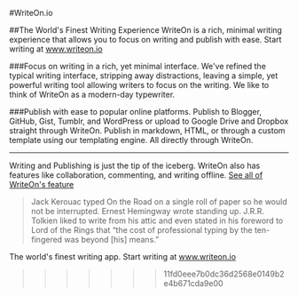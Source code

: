 #WriteOn.io

##The World's Finest Writing Experience
WriteOn is a rich, minimal writing experience that allows you to focus on writing and publish with ease. Start writing at www.writeon.io

###Focus on writing in a rich, yet minimal interface.
We've refined the typical writing interface, stripping away distractions, leaving a simple, yet powerful writing tool allowing writers to focus on the writing. We like to think of WriteOn as a modern-day typewriter.

###Publish with ease to popular online platforms.
Publish to Blogger, GitHub, Gist, Tumblr, and WordPress or upload to Google Drive and Dropbox straight through WriteOn. Publish in markdown, HTML, or through a custom template using our templating engine. All directly through WriteOn.

---
Writing and Publishing is just the tip of the iceberg. WriteOn also has features like collaboration, commenting, and writing offline. [See all of WriteOn's feature](http://writeon.io/#/features)

>Jack Kerouac typed On the Road on a single roll of paper so he would not be interrupted. Ernest Hemingway wrote standing up. J.R.R. Tolkien liked to write from his attic and even stated in his foreword to Lord of the Rings that “the cost of professional typing by the ten-fingered was beyond [his] means.”


The world's finest writing app. Start writing at www.writeon.io
>>>>>>> 11fd0eee7b0dc36d2568e0149b2e4b671cda9e00
